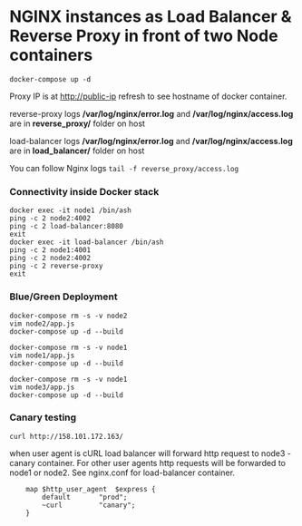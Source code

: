 # NGINX instances as Load Balancer & Reverse Proxy in front of two Node containers

`docker-compose up -d`

Proxy IP is at <http://public-ip> refresh to see hostname of docker container.

reverse-proxy logs
**/var/log/nginx/error.log** and **/var/log/nginx/access.log** are in **reverse_proxy/** folder on host

load-balancer logs
**/var/log/nginx/error.log** and **/var/log/nginx/access.log** are in **load_balancer/** folder on host

You can follow Nginx logs `tail -f reverse_proxy/access.log`

### Connectivity inside Docker stack

```shell
docker exec -it node1 /bin/ash
ping -c 2 node2:4002
ping -c 2 load-balancer:8080
exit
docker exec -it load-balancer /bin/ash
ping -c 2 node1:4001
ping -c 2 node2:4002
ping -c 2 reverse-proxy
exit
```

### Blue/Green Deployment

```shell
docker-compose rm -s -v node2
vim node2/app.js
docker-compose up -d --build

docker-compose rm -s -v node1
vim node1/app.js
docker-compose up -d --build

docker-compose rm -s -v node1
vim node3/app.js
docker-compose up -d --build
```

### Canary testing

```shell
curl http://158.101.172.163/
```

when user agent is cURL load balancer will forward http request to node3 - canary container. For other user agents http requests will be forwarded to node1 or node2. See nginx.conf for load-balancer container.

```shell
    map $http_user_agent  $express {
        default       "prod";
        ~curl         "canary";
    }
``` 




